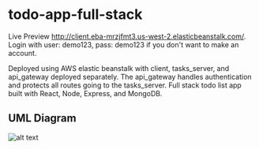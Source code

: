 # todo-app-full-stack

Live Preview http://client.eba-mrzjfmt3.us-west-2.elasticbeanstalk.com/. Login with user: demo123, pass: demo123 if you don't want to make an account.

Deployed using AWS elastic beanstalk with client, tasks_server, and api_gateway deployed separately.
The api_gateway handles authentication and protects all routes going to the tasks_server.
Full stack todo list app built with React, Node, Express, and MongoDB.

## UML Diagram

![alt text](https://github.com/piercef256/todo-app-full-stack/blob/uml/documentation/uml0.svg?raw=true)
